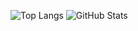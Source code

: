 ![Top Langs](https://github-readme-stats.vercel.app/api/top-langs/?username=viviancalheiros&layout=compact&langs_count=7&theme=dracula)
![GitHub Stats](https://github-readme-stats.vercel.app/api?username=viviancalheiros&show_icons=true&theme=dracula)


